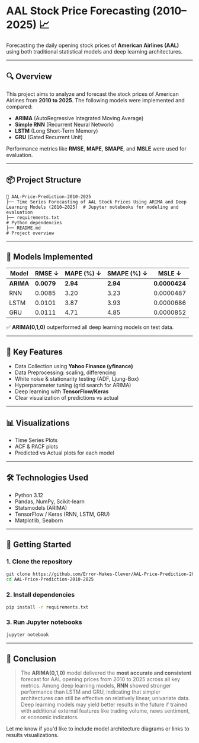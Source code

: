# AAL Stock Price Forecasting (2010–2025) 📈

Forecasting the daily opening stock prices of **American Airlines (AAL)** using both traditional statistical models and deep learning architectures.

---

## 🔍 Overview

This project aims to analyze and forecast the stock prices of American Airlines from **2010 to 2025**. The following models were implemented and compared:

* **ARIMA** (AutoRegressive Integrated Moving Average)
* **Simple RNN** (Recurrent Neural Network)
* **LSTM** (Long Short-Term Memory)
* **GRU** (Gated Recurrent Unit)

Performance metrics like **RMSE**, **MAPE**, **SMAPE**, and **MSLE** were used for evaluation.

---

## 📦 Project Structure

```
📁 AAL-Price-Prediction-2010-2025
├── Time Series Forecasting of AAL Stock Prices Using ARIMA and Deep Learning Models (2010–2025)  # Jupyter notebooks for modeling and evaluation
├── requirements.txt                                                                              # Python dependencies
├── README.md                                                                                     # Project overview
```

---

## 🧠 Models Implemented

| Model     | RMSE ↓     | MAPE (%) ↓ | SMAPE (%) ↓ | MSLE ↓        |
| --------- | ---------- | ---------- | ----------- | ------------- |
| **ARIMA** | **0.0079** | **2.94**   | **2.94**    | **0.0000424** |
| RNN       | 0.0085     | 3.20       | 3.23        | 0.0000487     |
| LSTM      | 0.0101     | 3.87       | 3.93        | 0.0000686     |
| GRU       | 0.0111     | 4.71       | 4.85        | 0.0000852     |

✅ **ARIMA(0,1,0)** outperformed all deep learning models on test data.

---

## 📌 Key Features

* Data Collection using **Yahoo Finance (yfinance)**
* Data Preprocessing: scaling, differencing
* White noise & stationarity testing (ADF, Ljung-Box)
* Hyperparameter tuning (grid search for ARIMA)
* Deep learning with **TensorFlow/Keras**
* Clear visualization of predictions vs actual

---

## 📊 Visualizations

* Time Series Plots
* ACF & PACF plots
* Predicted vs Actual plots for each model

---

## 🛠️ Technologies Used

* Python 3.12
* Pandas, NumPy, Scikit-learn
* Statsmodels (ARIMA)
* TensorFlow / Keras (RNN, LSTM, GRU)
* Matplotlib, Seaborn

---

## 🚀 Getting Started

### 1. Clone the repository

```bash
git clone https://github.com/Error-Makes-Clever/AAL-Price-Prediction-2010-2025.git
cd AAL-Price-Prediction-2010-2025
```

### 2. Install dependencies

```bash
pip install -r requirements.txt
```

### 3. Run Jupyter notebooks

```bash
jupyter notebook
```

---

## 🧾 Conclusion

> The **ARIMA(0,1,0)** model delivered the **most accurate and consistent** forecast for AAL opening prices from 2010 to 2025 across all key metrics.
> Among deep learning models, **RNN** showed stronger performance than LSTM and GRU, indicating that simpler architectures can still be effective on relatively linear, univariate data.
> Deep learning models may yield better results in the future if trained with additional external features like trading volume, news sentiment, or economic indicators.

Let me know if you'd like to include model architecture diagrams or links to results visualizations.
